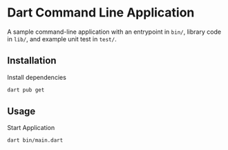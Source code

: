 # Dart Command Line Application

A sample command-line application with an entrypoint in `bin/`, library code
in `lib/`, and example unit test in `test/`.

## Installation

Install dependencies

```bash
dart pub get
```

## Usage

Start Application

```bash
dart bin/main.dart
```

